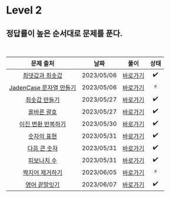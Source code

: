 # Level 2

## 정답률이 높은 순서대로 문제를 푼다.

<br>

|                                         문제 출처                                          |    날짜    |          풀이          | 상태 |
| :----------------------------------------------------------------------------------------: | :--------: | :--------------------: | :--: |
|     [최댓값과 최솟값](https://school.programmers.co.kr/learn/courses/30/lessons/12939)     | 2023/05/06 | [바로가기](./12939.js) |  ✔️  |
| [JadenCase 문자열 만들기](https://school.programmers.co.kr/learn/courses/30/lessons/12951) | 2023/05/06 | [바로가기](./12951.js) |  ⚡  |
|      [최솟값 만들기](https://school.programmers.co.kr/learn/courses/30/lessons/12941)      | 2023/05/27 | [바로가기](./12941.js) |  ✔️  |
|       [올바른 괄호](https://school.programmers.co.kr/learn/courses/30/lessons/12909)       | 2023/05/27 | [바로가기](./12909.js) |  ✔️  |
|   [이진 변환 반복하기](https://school.programmers.co.kr/learn/courses/30/lessons/70129)    | 2023/05/30 | [바로가기](./70129.js) |  ✔️  |
|       [숫자의 표현](https://school.programmers.co.kr/learn/courses/30/lessons/12924)       | 2023/05/31 | [바로가기](./12924.js) |  ✔️  |
|      [다음 큰 숫자](https://school.programmers.co.kr/learn/courses/30/lessons/12911)       | 2023/05/31 | [바로가기](./12911.js) |  ✔️  |
|       [피보나치 수](https://school.programmers.co.kr/learn/courses/30/lessons/12945)       | 2023/05/31 | [바로가기](./12945.js) |  ✔️  |
|     [짝지어 제거하기](https://school.programmers.co.kr/learn/courses/30/lessons/12973)     | 2023/06/05 | [바로가기](./12973.js) |  ⚡  |
|      [영어 끝말잇기](https://school.programmers.co.kr/learn/courses/30/lessons/12981)      | 2023/06/07 | [바로가기](./12981.js) |  ✔️  |
